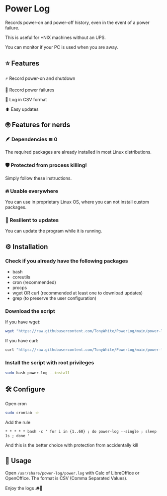 # Power Log

Records power-on and power-off history, even in the event of a power failure.

This is useful for *NIX machines without an UPS.

You can monitor if your PC is used when you are away.

## ⭐ Features

⚡️ Record power-on and shutdown

🔌 Record power failures

📜 Log in CSV format

⬆️ Easy updates

## 🤓 Features for nerds

### 🪶 Dependencies ≅ 0

The required packages are already installed in most Linux distributions.

### 🛡️ Protected from process killing!

Simply follow these instructions.

### 🔥 Usable everywhere

You can use in proprietary Linux OS, where you can not install custom packages.

### 💪 Resilient to updates

You can update the program while it is running.

## ⚙️ Installation

### Check if you already have the following packages

* bash
* coreutils
* cron (recommended)
* procps
* wget OR curl (recommended at least one to download updates)
* grep (to preserve the user configuration)

### Download the script

If you have wget:

```bash
wget "https://raw.githubusercontent.com/TonyWhite/PowerLog/main/power-log" -O "power-log"
```

If you have curl:

```bash
curl "https://raw.githubusercontent.com/TonyWhite/PowerLog/main/power-log" -o "power-log"
```

### Install the script with root privileges

```bash
sudo bash power-log --install
```

## 🛠️ Configure

Open cron

```bash
sudo crontab -e
```

Add the rule

```
* * * * * bash -c ' for i in {1..60} ; do power-log --single ; sleep 1s ; done '
```

And this is the better choice with protection from accidentally kill

## 🚀 Usage

Open `/usr/share/power-log/power.log` with Calc of LibreOffice or OpenOffice. The format is CSV (Comma Separated Values).

Enjoy the logs 🪵🦫
